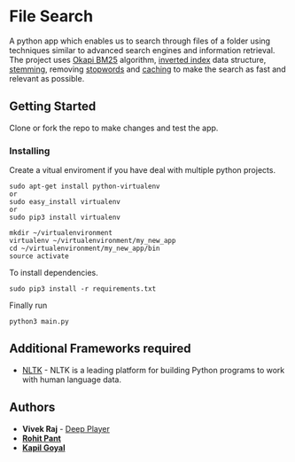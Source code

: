 # File Search

A python app which enables us to search through files of a folder using techniques similar to advanced search engines and information retrieval.  
The project uses [Okapi BM25](https://en.wikipedia.org/wiki/Okapi_BM25) algorithm, [inverted index](https://en.wikipedia.org/wiki/Inverted_index) data structure, [stemming](https://en.wikipedia.org/wiki/Stemming), removing [stopwords](https://en.wikipedia.org/wiki/Stop_words) and [caching](https://en.wikipedia.org/wiki/Cache_(computing)) to make the search as fast and relevant as possible.


## Getting Started

Clone or fork the repo to make changes and test the app.


### Installing

Create a vitual enviroment if you have deal with multiple python projects.

```
sudo apt-get install python-virtualenv
or
sudo easy_install virtualenv
or
sudo pip3 install virtualenv
```

```
mkdir ~/virtualenvironment
virtualenv ~/virtualenvironment/my_new_app
cd ~/virtualenvironment/my_new_app/bin
source activate
```

To install dependencies.

```
sudo pip3 install -r requirements.txt
```


Finally run

```
python3 main.py
```


## Additional Frameworks required

* [NLTK](https://www.nltk.org/) - NLTK is a leading platform for building Python programs to work with human language data.


## Authors

* **Vivek Raj**  - [Deep Player](https://github.com/codervivek/deep_player)
* **[Rohit Pant](https://github.com/rpant1728)**
* **[Kapil Goyal](https://github.com/kapil-goyal)**
